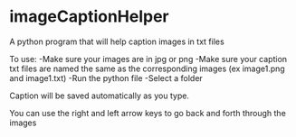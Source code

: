 # imageCaptionHelper
A python program that will help caption images in txt files

To use:
-Make sure your images are in jpg or png
-Make sure your caption txt files are named the same as the corresponding images (ex image1.png and image1.txt)
-Run the python file
-Select a folder

Caption will be saved automatically as you type.

You can use the right and left arrow keys to go back and forth through the images
